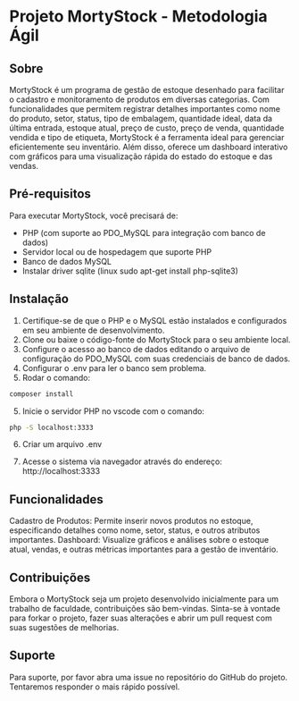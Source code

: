 # Projeto MortyStock - Metodologia Ágil

## Sobre
MortyStock é um programa de gestão de estoque desenhado para facilitar o cadastro e monitoramento de produtos em diversas categorias. Com funcionalidades que permitem registrar detalhes importantes como nome do produto, setor, status, tipo de embalagem, quantidade ideal, data da última entrada, estoque atual, preço de custo, preço de venda, quantidade vendida e tipo de etiqueta, MortyStock é a ferramenta ideal para gerenciar eficientemente seu inventário. Além disso, oferece um dashboard interativo com gráficos para uma visualização rápida do estado do estoque e das vendas.

## Pré-requisitos
Para executar MortyStock, você precisará de:

* PHP (com suporte ao PDO_MySQL para integração com banco de dados)
* Servidor local ou de hospedagem que suporte PHP
* Banco de dados MySQL
* Instalar driver sqlite (linux sudo apt-get install php-sqlite3)

## Instalação
1. Certifique-se de que o PHP e o MySQL estão instalados e configurados em seu ambiente de desenvolvimento.
2. Clone ou baixe o código-fonte do MortyStock para o seu ambiente local.
3. Configure o acesso ao banco de dados editando o arquivo de configuração do PDO_MySQL com suas credenciais de banco de dados.
4. Configurar o .env para ler o banco sem problema.
4. Rodar o comando:
```bash 
composer install
``` 
5. Inicie o servidor PHP no vscode com o comando:
```bash 
php -S localhost:3333
``` 
6. Criar um arquivo .env

7. Acesse o sistema via navegador através do endereço: http://localhost:3333

## Funcionalidades
Cadastro de Produtos: Permite inserir novos produtos no estoque, especificando detalhes como nome, setor, status, e outros atributos importantes.
Dashboard: Visualize gráficos e análises sobre o estoque atual, vendas, e outras métricas importantes para a gestão de inventário.

## Contribuições
Embora o MortyStock seja um projeto desenvolvido inicialmente para um trabalho de faculdade, contribuições são bem-vindas. Sinta-se à vontade para forkar o projeto, fazer suas alterações e abrir um pull request com suas sugestões de melhorias.

## Suporte
Para suporte, por favor abra uma issue no repositório do GitHub do projeto. Tentaremos responder o mais rápido possível.